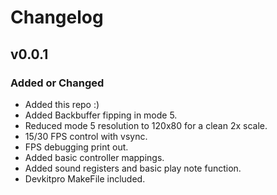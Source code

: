 # Changelog

## v0.0.1

### Added or Changed
- Added this repo :)
- Added Backbuffer fipping in mode 5.
- Reduced mode 5 resolution to 120x80 for a clean 2x scale.
- 15/30 FPS control with vsync.
- FPS debugging print out.
- Added basic controller mappings.
- Added sound registers and basic play note function.
- Devkitpro MakeFile included.
